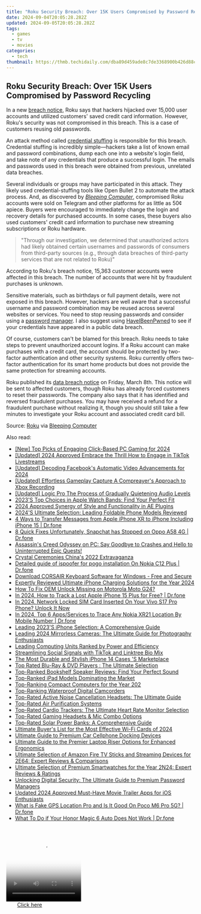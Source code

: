 ```yaml
---
title: "Roku Security Breach: Over 15K Users Compromised by Password Recycling"
date: 2024-09-04T20:05:28.282Z
updated: 2024-09-05T20:05:28.282Z
tags:
  - games
  - tv
  - movies
categories:
  - tech
thumbnail: https://thmb.techidaily.com/dba89d459ade8c7de3368900b426d88c278b90eb374e6b587ae53e82dd50d862.jpg
---
```


## Roku Security Breach: Over 15K Users Compromised by Password Recycling

In a new [breach notice](http://oag.ca.gov/system/files/Template%20Notification%203-8-2024.pdf), Roku says that hackers hijacked over 15,000 user accounts and utilized customers' saved credit card information. However, Roku's security was not compromised in this breach. This is a case of customers reusing old passwords.

 An attack method called [credential stuffing](https://some-techniques.techidaily.com/how-to-shoot-vertical-panorama-photos-with-your-smartphone-androidios-for-2024/) is responsible for this breach. Credential stuffing is incredibly simple—hackers take a list of known email and password combinations, dump each one into a website's login field, and take note of any credentials that produce a successful login. The emails and passwords used in this breach were obtained from previous, unrelated data breaches.

 Several individuals or groups may have participated in this attack. They likely used credential-stuffing tools like Open Bullet 2 to automate the attack process. And, as discovered by [_Bleeping Computer_](https://www.bleepingcomputer.com/news/security/over-15-000-hacked-roku-accounts-sold-for-50-each-to-buy-hardware/), compromised Roku accounts were sold on Telegram and other platforms for as little as 50¢ apiece. Buyers were encouraged to immediately change the login and recovery details for purchased accounts. In some cases, these buyers also used customers' credit card information to purchase new streaming subscriptions or Roku hardware.

> "Through our investigation, we determined that unauthorized actors had likely obtained certain usernames and passwords of consumers from third-party sources (e.g., through data breaches of third-party services that are not related to Roku)"

 According to Roku's breach notice, 15,363 customer accounts were affected in this breach. The number of accounts that were hit by fraudulent purchases is unknown.

 Sensitive materials, such as birthdays or full payment details, were not exposed in this breach. However, hackers are well aware that a successful username and password combination may be reused across several websites or services. You need to stop reusing passwords and consider using a [password manager](https://facebook-video-content.techidaily.com/updated-how-to-create-facebook-video-ads-with-free-video-creation-kit-for-2024/). I also suggest using [HaveIBeenPwned](https://haveibeenpwned.com) to see if your credentials have appeared in a public data breach.

 Of course, customers can't be blamed for this breach. Roku needs to take steps to prevent unauthorized account logins. If a Roku account can make purchases with a credit card, the account should be protected by two-factor authentication and other security systems. Roku currently offers two-factor authentication for its smart home products but does not provide the same protection for streaming accounts.

 Roku published its [data breach notice](https://oag.ca.gov/system/files/Template%20Notification%203-8-2024.pdf) on Friday, March 8th. This notice will be sent to affected customers, though Roku has already forced customers to reset their passwords. The company also says that it has identified and reversed fraudulent purchases. You may have received a refund for a fraudulent purchase without realizing it, though you should still take a few minutes to investigate your Roku account and associated credit card bill.

 Source: [Roku](https://oag.ca.gov/system/files/Template%20Notification%203-8-2024.pdf) via [Bleeping Computer](https://www.bleepingcomputer.com/news/security/over-15-000-hacked-roku-accounts-sold-for-50-each-to-buy-hardware/)

<ins class="adsbygoogle"
     style="display:block"
     data-ad-format="autorelaxed"
     data-ad-client="ca-pub-7571918770474297"
     data-ad-slot="1223367746"></ins>



<ins class="adsbygoogle"
     style="display:block"
     data-ad-client="ca-pub-7571918770474297"
     data-ad-slot="8358498916"
     data-ad-format="auto"
     data-full-width-responsive="true"></ins>

<span class="atpl-alsoreadstyle">Also read:</span>
<div><ul>
<li><a href="https://video-capture.techidaily.com/new-top-picks-of-engaging-click-based-pc-gaming-for-2024/"><u>[New] Top Picks of Engaging Click-Based PC Gaming for 2024</u></a></li>
<li><a href="https://tiktok-clips.techidaily.com/updated-2024-approved-embrace-the-thrill-how-to-engage-in-tiktok-livestreams/"><u>[Updated] 2024 Approved  Embrace the Thrill  How to Engage in TikTok Livestreams</u></a></li>
<li><a href="https://facebook-videos.techidaily.com/updated-decoding-facebooks-automatic-video-advancements-for-2024/"><u>[Updated] Decoding Facebook's Automatic Video Advancements for 2024</u></a></li>
<li><a href="https://screen-mirroring-recording.techidaily.com/updated-effortless-gameplay-capture-a-compreayers-approach-to-xbox-recording/"><u>[Updated] Effortless Gameplay Capture  A Compreayer's Approach to Xbox Recording</u></a></li>
<li><a href="https://extra-skills.techidaily.com/updated-logic-pro-the-process-of-gradually-quietening-audio-levels/"><u>[Updated] Logic Pro  The Process of Gradually Quietening Audio Levels</u></a></li>
<li><a href="https://buynow-marvelous.techidaily.com/2023s-top-choices-in-apple-watch-bands-find-your-perfect-fit/"><u>2023'S Top Choices in Apple Watch Bands: Find Your Perfect Fit</u></a></li>
<li><a href="https://article-files.techidaily.com/2024-approved-synergy-of-style-and-functionality-in-ae-plugins/"><u>2024 Approved  Synergy of Style and Functionality in AE Plugins</u></a></li>
<li><a href="https://buynow-marvelous.techidaily.com/2024s-ultimate-selection-leading-foldable-phone-models-reviewed/"><u>2024'S Ultimate Selection: Leading Foldable Phone Models Reviewed</u></a></li>
<li><a href="https://iphone-transfer.techidaily.com/4-ways-to-transfer-messages-from-apple-iphone-xr-to-iphone-including-iphone-15-drfone-by-drfone-transfer-from-ios/"><u>4 Ways to Transfer Messages from Apple iPhone XR to iPhone Including iPhone 15 | Dr.fone</u></a></li>
<li><a href="https://howto.techidaily.com/8-quick-fixes-unfortunately-snapchat-has-stopped-on-oppo-a58-4g-drfone-by-drfone-fix-android-problems-fix-android-problems/"><u>8 Quick Fixes Unfortunately, Snapchat has Stopped on Oppo A58 4G | Dr.fone</u></a></li>
<li><a href="https://win-answers.techidaily.com/assassins-creed-odyssey-on-pc-say-goodbye-to-crashes-and-hello-to-uninterrupted-epic-quests/"><u>Assassin's Creed Odyssey on PC: Say Goodbye to Crashes and Hello to Uninterrupted Epic Quests!</u></a></li>
<li><a href="https://fox-http.techidaily.com/crystal-ceremonies-chinas-2022-extravaganza/"><u>Crystal Ceremonies  China's 2022 Extravaganza</u></a></li>
<li><a href="https://android-pokemon-go.techidaily.com/detailed-guide-of-ispoofer-for-pogo-installation-on-nokia-c12-plus-drfone-by-drfone-virtual-android/"><u>Detailed guide of ispoofer for pogo installation On Nokia C12 Plus | Dr.fone</u></a></li>
<li><a href="https://driver-download.techidaily.com/download-corsair-keyboard-software-for-windows-free-and-secure/"><u>Download CORSAIR Keyboard Software for Windows - Free and Secure</u></a></li>
<li><a href="https://buynow-marvelous.techidaily.com/expertly-reviewed-ultimate-iphone-charging-solutions-for-the-year-2024/"><u>Expertly Reviewed Ultimate iPhone Charging Solutions for the Year 2024</u></a></li>
<li><a href="https://easy-unlock-android.techidaily.com/how-to-fix-oem-unlock-missing-on-motorola-moto-g24-by-drfone-android/"><u>How To Fix OEM Unlock Missing on Motorola Moto G24?</u></a></li>
<li><a href="https://ios-location-track.techidaily.com/in-2024-how-to-track-a-lost-apple-iphone-15-plus-for-free-drfone-by-drfone-virtual-ios/"><u>In 2024, How to Track a Lost Apple iPhone 15 Plus for Free? | Dr.fone</u></a></li>
<li><a href="https://sim-unlock.techidaily.com/in-2024-network-locked-sim-card-inserted-on-your-vivo-s17-pro-phone-unlock-it-now-by-drfone-android/"><u>In 2024, Network Locked SIM Card Inserted On Your Vivo S17 Pro Phone? Unlock It Now</u></a></li>
<li><a href="https://android-location-track.techidaily.com/in-2024-top-6-appsservices-to-trace-any-nokia-xr21-location-by-mobile-number-drfone-by-drfone-virtual-android/"><u>In 2024, Top 6 Apps/Services to Trace Any Nokia XR21 Location By Mobile Number | Dr.fone</u></a></li>
<li><a href="https://buynow-marvelous.techidaily.com/leading-2023s-iphone-selection-a-comprehensive-guide/"><u>Leading 2023'S iPhone Selection: A Comprehensive Guide</u></a></li>
<li><a href="https://buynow-marvelous.techidaily.com/leading-2024-mirrorless-cameras-the-ultimate-guide-for-photography-enthusiasts/"><u>Leading 2024 Mirrorless Cameras: The Ultimate Guide for Photography Enthusiasts</u></a></li>
<li><a href="https://buynow-marvelous.techidaily.com/leading-computing-units-ranked-by-power-and-efficiency/"><u>Leading Computing Units Ranked by Power and Efficiency</u></a></li>
<li><a href="https://fox-boxes.techidaily.com/streamlining-social-signals-with-tiktok-and-linktree-bio-mix/"><u>Streamlining Social Signals with TikTok and Linktree Bio Mix</u></a></li>
<li><a href="https://buynow-marvelous.techidaily.com/the-most-durable-and-stylish-iphone-14-cases-s-marketplace/"><u>The Most Durable and Stylish iPhone 14 Cases 'S Marketplace</u></a></li>
<li><a href="https://buynow-marvelous.techidaily.com/top-rated-blu-ray-and-dvd-players-the-ultimate-selection/"><u>Top Rated Blu-Ray & DVD Players : The Ultimate Selection</u></a></li>
<li><a href="https://buynow-marvelous.techidaily.com/top-ranked-bookshelf-speaker-reviews-find-your-perfect-sound/"><u>Top-Ranked Bookshelf Speaker Reviews: Find Your Perfect Sound</u></a></li>
<li><a href="https://buynow-marvelous.techidaily.com/top-ranked-ipad-models-dominating-the-market/"><u>Top-Ranked iPad Models Dominating the Market</u></a></li>
<li><a href="https://buynow-marvelous.techidaily.com/top-ranking-compact-computers-for-the-year-202/"><u>Top-Ranking Compact Computers for the Year 202</u></a></li>
<li><a href="https://buynow-marvelous.techidaily.com/top-ranking-waterproof-digital-camcorders/"><u>Top-Ranking Waterproof Digital Camcorders</u></a></li>
<li><a href="https://buynow-marvelous.techidaily.com/top-rated-active-noise-cancellation-headsets-the-ultimate-guide/"><u>Top-Rated Active Noise Cancellation Headsets: The Ultimate Guide</u></a></li>
<li><a href="https://buynow-marvelous.techidaily.com/top-rated-air-purification-systems/"><u>Top-Rated Air Purification Systems</u></a></li>
<li><a href="https://buynow-marvelous.techidaily.com/top-rated-cardio-trackers-the-ultimate-heart-rate-monitor-selection/"><u>Top-Rated Cardio Trackers: The Ultimate Heart Rate Monitor Selection</u></a></li>
<li><a href="https://buynow-marvelous.techidaily.com/top-rated-gaming-headsets-and-mic-combo-options/"><u>Top-Rated Gaming Headsets & Mic Combo Options</u></a></li>
<li><a href="https://buynow-marvelous.techidaily.com/top-rated-solar-power-banks-a-comprehensive-guide/"><u>Top-Rated Solar Power Banks: A Comprehensive Guide</u></a></li>
<li><a href="https://buynow-marvelous.techidaily.com/ultimate-buyers-list-for-the-most-effective-wi-fi-cards-of-2024/"><u>Ultimate Buyer's List for the Most Effective Wi-Fi Cards of 2024</u></a></li>
<li><a href="https://buynow-marvelous.techidaily.com/ultimate-guide-to-premium-car-cellphone-docking-devices/"><u>Ultimate Guide to Premium Car Cellphone Docking Devices</u></a></li>
<li><a href="https://buynow-marvelous.techidaily.com/ultimate-guide-to-the-premier-laptop-riser-options-for-enhanced-ergonomics/"><u>Ultimate Guide to the Premier Laptop Riser Options for Enhanced Ergonomics</u></a></li>
<li><a href="https://buynow-marvelous.techidaily.com/ultimate-selection-of-amazon-fire-tv-sticks-and-streaming-devices-for-2e64-expert-reviews-and-comparisons/"><u>Ultimate Selection of Amazon Fire TV Sticks and Streaming Devices for 2E64: Expert Reviews & Comparisons</u></a></li>
<li><a href="https://buynow-marvelous.techidaily.com/ultimate-selection-of-premium-smartwatches-for-the-year-2n24-expert-reviews-and-ratings/"><u>Ultimate Selection of Premium Smartwatches for the Year 2N24: Expert Reviews & Ratings</u></a></li>
<li><a href="https://buynow-marvelous.techidaily.com/unlocking-digital-security-the-ultimate-guide-to-premium-password-managers/"><u>Unlocking Digital Security: The Ultimate Guide to Premium Password Managers</u></a></li>
<li><a href="https://smart-video-creator.techidaily.com/updated-2024-approved-must-have-movie-trailer-apps-for-ios-enthusiasts/"><u>Updated 2024 Approved Must-Have Movie Trailer Apps for iOS Enthusiasts</u></a></li>
<li><a href="https://fake-location.techidaily.com/what-is-fake-gps-location-pro-and-is-it-good-on-poco-m6-pro-5g-drfone-by-drfone-virtual-android/"><u>What is Fake GPS Location Pro and Is It Good On Poco M6 Pro 5G? | Dr.fone</u></a></li>
<li><a href="https://howto.techidaily.com/what-to-do-if-your-honor-magic-6-auto-does-not-work-drfone-by-drfone-fix-android-problems-fix-android-problems/"><u>What To Do if Your Honor Magic 6 Auto Does Not Work | Dr.fone</u></a></li>
</ul></div>

<!-- affiliate ads begin -->
<span id="1304648">
					<video width="200" height="200" style="cursor:pointer"
           poster="//a.impactradius-go.com/display-clicktoplayimage/1304648.png"
           onclick="if(!this.playClicked){this.play();this.setAttribute('controls',true);this.playClicked=true;}">
	   <source src="//a.impactradius-go.com/display-ad/15852-1304648">
	   <img src="//a.impactradius-go.com/display-clicktoplayimage/1304648.png" style="border: none; height: 100%; width: 100%; object-fit: contain">
	</video>
	<div style="width:125px;text-align:center"><a href="javascript:window.open(decodeURIComponent('https%3A%2F%2Fthefitville.pxf.io%2Fc%2F5597632%2F1304648%2F15852'), '_blank');void(0);">Click here</a></div>
</span>
<img height="0" width="0" src="https://imp.pxf.io/i/5597632/1304648/15852" style="position:absolute;visibility:hidden;" border="0" />
<!-- affiliate ads end -->